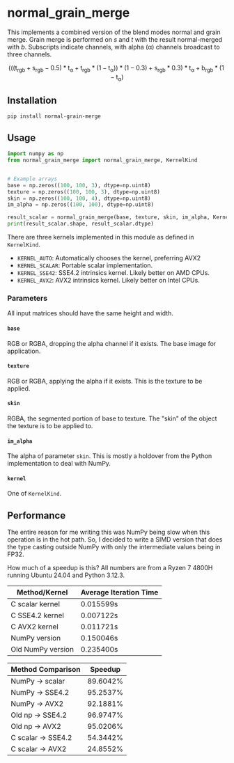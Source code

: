 # normal_grain_merge

This implements a combined version of the blend modes normal and grain merge.
Grain merge is performed on *s* and *t* with the result normal-merged with *b*.
Subscripts indicate channels, with alpha (α) channels broadcast to three channels.

$$
(((\mathrm{t_{rgb}} + \mathrm{s_{rgb}} - 0.5) * \mathrm{t_\alpha} + \mathrm{t_{rgb}} * (1 - \mathrm{t_\alpha})) * (1 - 0.3) + \mathrm{s_{rgb}} * 0.3) * \mathrm{t_\alpha} + \mathrm{b_{rgb}} * (1 - \mathrm{t_\alpha})
$$

## Installation

```shell
pip install normal-grain-merge
```

## Usage
```py
import numpy as np
from normal_grain_merge import normal_grain_merge, KernelKind


# Example arrays
base = np.zeros((100, 100, 3), dtype=np.uint8)
texture = np.zeros((100, 100, 3), dtype=np.uint8)
skin = np.zeros((100, 100, 4), dtype=np.uint8)
im_alpha = np.zeros((100, 100), dtype=np.uint8)

result_scalar = normal_grain_merge(base, texture, skin, im_alpha, KernelKind.KERNEL_SCALAR.value)
print(result_scalar.shape, result_scalar.dtype)
```

There are three kernels implemented in this module as defined in `KernelKind`.

- `KERNEL_AUTO`: Automatically chooses the kernel, preferring AVX2
- `KERNEL_SCALAR`: Portable scalar implementation.
- `KERNEL_SSE42`: SSE4.2 intrinsics kernel. Likely better on AMD CPUs.
- `KERNEL_AVX2`: AVX2 intrinsics kernel. Likely better on Intel CPUs.

### Parameters

All input matrices should have the same height and width.

#### `base`

RGB or RGBA, dropping the alpha channel if it exists.
The base image for application.

#### `texture`

RGB or RGBA, applying the alpha if it exists.
This is the texture to be applied.

#### `skin`

RGBA, the segmented portion of base to texture.
The "skin" of the object the texture is to be applied to.

#### `im_alpha`

The alpha of parameter `skin`. 
This is mostly a holdover from the Python implementation to deal with NumPy.

#### `kernel`

One of `KernelKind`.

## Performance

The entire reason for me writing this was NumPy being slow when this operation is in the hot path.
So, I decided to write a SIMD version that does the type casting outside NumPy with only the intermediate values being in FP32.

How much of a speedup is this? All numbers are from a Ryzen 7 4800H running Ubuntu 24.04 and Python 3.12.3.

| Method/Kernel     | Average Iteration Time |
|-------------------|------------------------|
| C scalar kernel   | 0.015599s              |
| C SSE4.2 kernel   | 0.007122s              |
| C AVX2 kernel     | 0.011721s              |
| NumPy version     | 0.150046s              |
| Old NumPy version | 0.235400s              |

| Method Comparison  | Speedup  |
|--------------------|----------|
| NumPy -> scalar    | 89.6042% |
| NumPy -> SSE4.2    | 95.2537% |
| NumPy -> AVX2      | 92.1881% |
| Old np -> SSE4.2   | 96.9747% |
| Old np -> AVX2     | 95.0206% |
| C scalar -> SSE4.2 | 54.3442% |
| C scalar -> AVX2   | 24.8552% |
